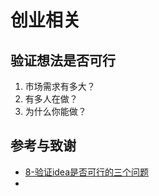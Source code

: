 # 创业相关

## 验证想法是否可行

1. 市场需求有多大？
2. 有多人在做？
3. 为什么你能做？





## 参考与致谢

* [8-验证idea是否可行的三个问题](https://github.com/yuzaishi/think/blob/master/8-验证idea是否可行的三个问题.md)
* 
